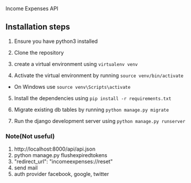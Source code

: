 Income Expenses API

## Installation steps

1. Ensure you have python3 installed

2. Clone the repository
3. create a virtual environment using `virtualenv venv`
4. Activate the virtual environment by running `source venv/bin/activate`

- On Windows use `source venv\Scripts\activate`

5. Install the dependencies using `pip install -r requirements.txt`

6. Migrate existing db tables by running `python manage.py migrate`

7. Run the django development server using `python manage.py runserver`

### Note(Not useful)
1. http://localhost:8000/api/api.json
2. python manage.py flushexpiredtokens
3. "redirect_url": "incomeexpenses://reset"
4. send mail
5. auth provider facebook, google, twitter